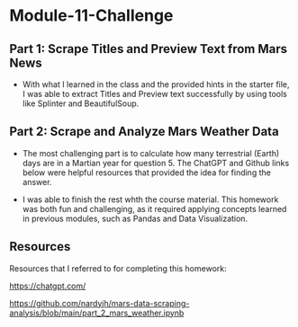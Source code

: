 # Module-11-Challenge

## Part 1: Scrape Titles and Preview Text from Mars News

- With what I learned in the class and the provided hints in the starter file, I was able to extract Titles and Preview text successfully by using tools like Splinter and BeautifulSoup.

## Part 2: Scrape and Analyze Mars Weather Data

- The most challenging part is to calculate how many terrestrial (Earth) days are in a Martian year for question 5. The ChatGPT and Github links below were helpful resources that provided the idea for finding the answer.

- I was able to finish the rest whth the course material. This homework was both fun and challenging, as it required applying concepts learned in previous modules, such as Pandas and Data Visualization.

## Resources

Resources that I referred to for completing this homework:

<https://chatgpt.com/>

<https://github.com/nardyjh/mars-data-scraping-analysis/blob/main/part_2_mars_weather.ipynb>
